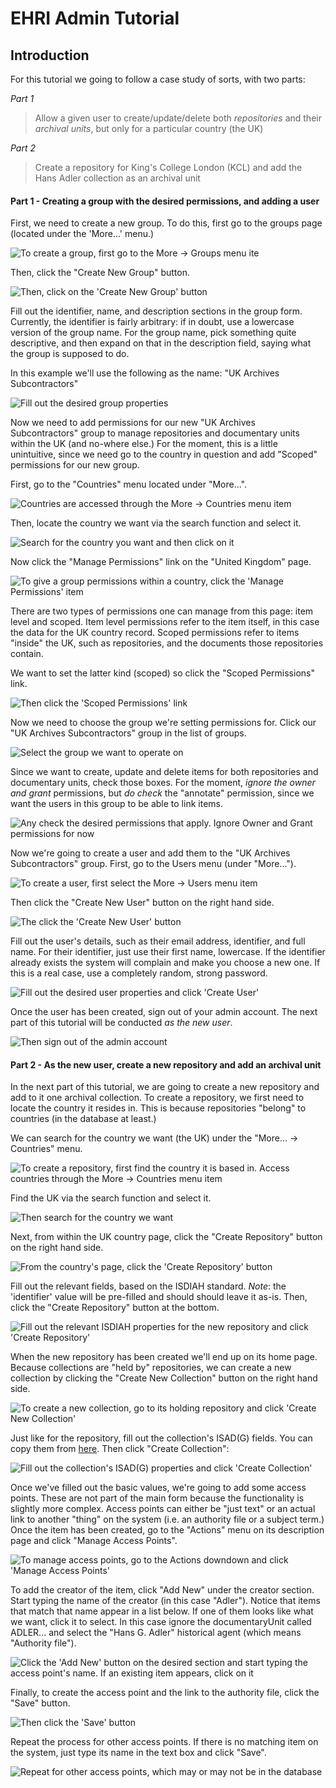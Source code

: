 # EHRI Admin Tutorial

## Introduction

For this tutorial we going to follow a case study of sorts, with two parts:

*Part 1*

> Allow a given user to create/update/delete both *repositories* and their *archival units*, but only for a particular country (the UK)

*Part 2*

> Create a repository for King's College London (KCL) and add the Hans Adler collection as an archival unit

#### Part 1 - Creating a group with the desired permissions, and adding a user

First, we need to create a new group. To do this, first go to the groups page (located under the 'More...' menu.)

![To create a group, first go to the More -> Groups menu ite](01_create_group_small.png)

Then, click the "Create New Group" button.

![Then, click on the 'Create New Group' button](02_create_group_small.png)

Fill out the identifier, name, and description sections in the group form. Currently, the identifier is fairly arbitrary: if in doubt, use a lowercase version of the group name. For the group name, pick something quite descriptive, and then expand on that in the description field, saying what the group is supposed to do.

In this example we'll use the following as the name: "UK Archives Subcontractors"

![Fill out the desired group properties](03_create_group_small.png)

Now we need to add permissions for our new "UK Archives Subcontractors" group to manage repositories and documentary units within the UK (and no-where else.)  For the moment, this is a little unintuitive, since we need go to the country in question and add "Scoped" permissions for our new group.

First, go to the "Countries" menu located under "More...".

![Countries are accessed through the More -> Countries menu item](04_set_country_permissions_small.png)

Then, locate the country we want via the search function and select it.

![Search for the country you want and then click on it](05_set_country_permissions_small.png)

Now click the "Manage Permissions" link on the "United Kingdom" page.

![To give a group permissions within a country, click the 'Manage Permissions' item](06_set_country_permissions_small.png)

There are two types of permissions one can manage from this page: item level and scoped. Item level permissions refer to the item itself, in this case the data for the UK country record. Scoped permissions refer to items "inside" the UK, such as repositories, and the documents those repositories contain.

We want to set the latter kind (scoped) so click the "Scoped Permissions" link.

![Then click the 'Scoped Permissions' link](07_set_country_permissions_small.png)

Now we need to choose the group we're setting permissions for. Click our "UK Archives Subcontractors" group in the list of groups.

![Select the group we want to operate on](08_set_country_permissions_small.png)

Since we want to create, update and delete items for both repositories and documentary units, check those boxes. For the moment, *ignore the owner and grant* permissions, but *do check* the "annotate" permission, since we want the users in this group to be able to link items.

![Any check the desired permissions that apply. Ignore Owner and Grant permissions for now](09_set_country_permissions_small.png)

Now we're going to create a user and add them to the "UK Archives Subcontractors" group. First, go to the Users menu (under "More...").

![To create a user, first select the More -> Users menu item](10_create_user_small.png)

Then click the "Create New User" button on the right hand side.

![The click the 'Create New User' button](11_create_user_small.png)

Fill out the user's details, such as their email address, identifier, and full name. For their identifier, just use their first name, lowercase. If the identifier already exists the system will complain and make you choose a new one. If this is a real case, use a completely random, strong password.

![Fill out the desired user properties and click 'Create User'](12_create_user_small.png)

Once the user has been created, sign out of your admin account. The next part of this tutorial will be conducted _as the new user_.

![Then sign out of the admin account](13_create_user_sign_out_small.png)

#### Part 2 - As the new user, create a new repository and add an archival unit

In the next part of this tutorial, we are going to create a new repository and add to it one archival collection. To create a repository, we first need to locate the country it resides in. This is because repositories "belong" to countries (in the database at least.)

We can search for the country we want (the UK) under the "More... -> Countries" menu.

![To create a repository, first find the country it is based in. Access countries through the More -> Countries menu item](14_create_repo_small.png)

Find the UK via the search function and select it.

![Then search for the country we want](15_create_repo_small.png)

Next, from within the UK country page, click the "Create Repository" button on the right hand side.

![From the country's page, click the 'Create Repository' button](16_create_repo_small.png)

Fill out the relevant fields, based on the ISDIAH standard.  *Note*: the 'identifier' value will be pre-filled and should should leave it as-is.  Then, click the "Create Repository" button at the bottom.

![Fill out the relevant ISDIAH properties for the new repository and click 'Create Repository'](17_create_repo_small.png)

When the new repository has been created we'll end up on its home page. Because collections are "held by" repositories, we can create a new collection by clicking the "Create New Collection" button on the right hand side.

![To create a new collection, go to its holding repository and click 'Create New Collection'](18_create_collection_small.png)

Just like for the repository, fill out the collection's ISAD(G) fields. You can copy them from [here](http://www.aim25.ac.uk/cgi-bin/vcdf/detail?coll_id=8039&inst_id=6&nv1=search&nv2=). Then click "Create Collection":

![Fill out the collection's ISAD(G) properties and click 'Create Collection'](19_create_collection_small.png)

Once we've filled out the basic values, we're going to add some access points. These are not part of the main form because the functionality is slightly more complex. Access points can either be "just text" or an actual link to another "thing" on the system (i.e. an authority file or a subject term.)  Once the item has been created, go to the "Actions" menu on its description page and click "Manage Access Points".

![To manage access points, go to the Actions downdown and click 'Manage Access Points'](20_create_collection_manage_access_small.png)

To add the creator of the item, click "Add New" under the creator section. Start typing the name of the creator (in this case "Adler"). Notice that items that match that name appear in a list below. If one of them looks like what we want, click it to select. In this case ignore the documentaryUnit called ADLER... and select the "Hans G. Adler" historical agent (which means "Authority file").

![Click the 'Add New' button on the desired section and start typing the access point's name. If an existing item appears, click on it](21_create_collection_manage_access_small.png)

Finally, to create the access point and the link to the authority file, click the "Save" button.

![Then click the 'Save' button](22_create_collection_manage_access_small.png)

Repeat the process for other access points. If there is no matching item on the system, just type its name in the text box and click "Save".

![Repeat for other access points, which may or may not be in the database](23_create_collection_manage_access_small.png)
